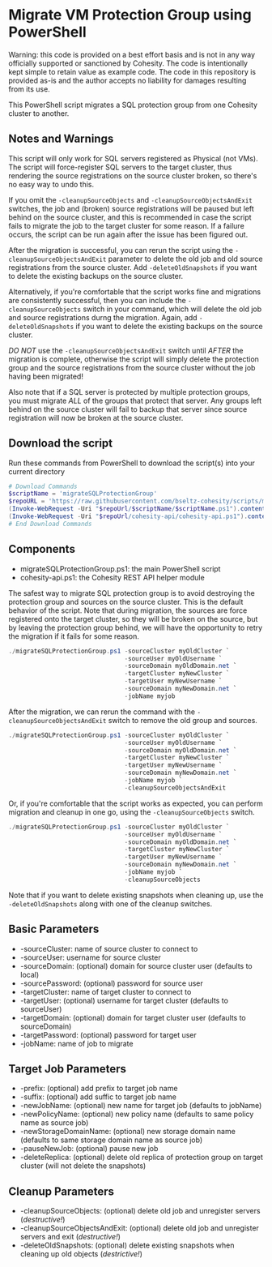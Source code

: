 # Migrate VM Protection Group using PowerShell

Warning: this code is provided on a best effort basis and is not in any way officially supported or sanctioned by Cohesity. The code is intentionally kept simple to retain value as example code. The code in this repository is provided as-is and the author accepts no liability for damages resulting from its use.

This PowerShell script migrates a SQL protection group from one Cohesity cluster to another.

## Notes and Warnings

This script will only work for SQL servers registered as Physical (not VMs). The script will force-register SQL servers to the target cluster, thus rendering the source registrations on the source cluster broken, so there's no easy way to undo this.

If you omit the `-cleanupSourceObjects` and `-cleanupSourceObjectsAndExit` switches, the job and (broken) source registrations will be paused but left behind on the source cluster, and this is recommended in case the script fails to migrate the job to the target cluster for some reason. If a failure occurs, the script can be run again after the issue has been figured out.

After the migration is successful, you can rerun the script using the `-cleanupSourceObjectsAndExit` parameter to delete the old job and old source registrations from the source cluster. Add `-deleteOldSnapshots` if you want to delete the existing backups on the source cluster.

Alternatively, if you're comfortable that the script works fine and migrations are consistently successful, then you can include the `-cleanupSourceObjects` switch in your command, which will delete the old job and source registrations durng the migration. Again, add `-deleteOldSnapshots` if you want to delete the existing backups on the source cluster.

*DO NOT* use the `-cleanupSourceObjectsAndExit` switch until *AFTER* the migration is complete, otherwise the script will simply delete the protection group and the source registrations from the source cluster without the job having been migrated!

Also note that if a SQL server is protected by multiple protection groups, you must migrate *ALL* of the groups that protect that server. Any groups left behind on the source cluster will fail to backup that server since source registration will now be broken at the source cluster.

## Download the script

Run these commands from PowerShell to download the script(s) into your current directory

```powershell
# Download Commands
$scriptName = 'migrateSQLProtectionGroup'
$repoURL = 'https://raw.githubusercontent.com/bseltz-cohesity/scripts/master/powershell'
(Invoke-WebRequest -Uri "$repoUrl/$scriptName/$scriptName.ps1").content | Out-File "$scriptName.ps1"; (Get-Content "$scriptName.ps1") | Set-Content "$scriptName.ps1"
(Invoke-WebRequest -Uri "$repoUrl/cohesity-api/cohesity-api.ps1").content | Out-File cohesity-api.ps1; (Get-Content cohesity-api.ps1) | Set-Content cohesity-api.ps1
# End Download Commands
```

## Components

* migrateSQLProtectionGroup.ps1: the main PowerShell script
* cohesity-api.ps1: the Cohesity REST API helper module

The safest way to migrate SQL protection group is to avoid destroying the protection group and sources on the source cluster. This is the default behavior of the script. Note that during migration, the sources are force registered onto the target cluster, so they will be broken on the source, but by leaving the protection group behind, we will have the opportunity to retry the migration if it fails for some reason.

```powershell
./migrateSQLProtectionGroup.ps1 -sourceCluster myOldCluster `
                                -sourceUser myOldUsername `
                                -sourceDomain myOldDomain.net `
                                -targetCluster myNewCluster `
                                -targetUser myNewUsername `
                                -sourceDomain myNewDomain.net `
                                -jobName myjob
```

After the migration, we can rerun the command with the `-cleanupSourceObjectsAndExit` switch to remove the old group and sources.

```powershell
./migrateSQLProtectionGroup.ps1 -sourceCluster myOldCluster `
                                -sourceUser myOldUsername `
                                -sourceDomain myOldDomain.net `
                                -targetCluster myNewCluster `
                                -targetUser myNewUsername `
                                -sourceDomain myNewDomain.net `
                                -jobName myjob `
                                -cleanupSourceObjectsAndExit
```

Or, if you're comfortable that the script works as expected, you can perform migration and cleanup in one go, using the `-cleanupSourceObjects` switch.

```powershell
./migrateSQLProtectionGroup.ps1 -sourceCluster myOldCluster `
                                -sourceUser myOldUsername `
                                -sourceDomain myOldDomain.net `
                                -targetCluster myNewCluster `
                                -targetUser myNewUsername `
                                -sourceDomain myNewDomain.net `
                                -jobName myjob `
                                -cleanupSourceObjects
```

Note that if you want to delete existing snapshots when cleaning up, use the `-deleteOldSnapshots` along with one of the cleanup switches.

## Basic Parameters

* -sourceCluster: name of source cluster to connect to
* -sourceUser: username for source cluster
* -sourceDomain: (optional) domain for source cluster user (defaults to local)
* -sourcePassword: (optional) password for source user
* -targetCluster: name of target cluster to connect to
* -targetUser: (optional) username for target cluster (defaults to sourceUser)
* -targetDomain: (optional) domain for target cluster user (defaults to sourceDomain)
* -targetPassword: (optional) password for target user
* -jobName: name of job to migrate

## Target Job Parameters

* -prefix: (optional) add prefix to target job name
* -suffix: (optional) add suffic to target job name
* -newJobName: (optional) new name for target job (defaults to jobName)
* -newPolicyName: (optional) new policy name (defaults to same policy name as source job)
* -newStorageDomainName: (optional) new storage domain name (defaults to same storage domain name as source job)
* -pauseNewJob: (optional) pause new job
* -deleteReplica: (optional) delete old replica of protection group on target cluster (will not delete the snapshots)

## Cleanup Parameters

* -cleanupSourceObjects: (optional) delete old job and unregister servers (*destructive!*)
* -cleanupSourceObjectsAndExit: (optional) delete old job and unregister servers and exit (*destructive!*)
* -deleteOldSnapshots: (optional) delete existing snapshots when cleaning up old objects (*destrictive!*)
